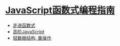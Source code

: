 # [JavaScript函数式编程指南](https://book.douban.com/subject/30283769/)

* [走进函数式](./chapter1.md)
* [高阶JavaScript](./chapter2.md)
* [轻数据结构, 重操作](./chapter3.md)
